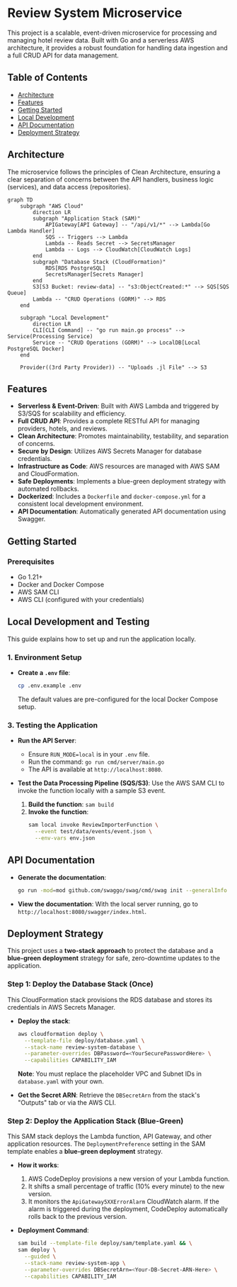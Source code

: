 # Review System Microservice

This project is a scalable, event-driven microservice for processing and managing hotel review data. Built with Go and a serverless AWS architecture, it provides a robust foundation for handling data ingestion and a full CRUD API for data management.

## Table of Contents

- [Architecture](#architecture)
- [Features](#features)
- [Getting Started](#getting-started)
- [Local Development](#local-development-and-testing)
- [API Documentation](#api-documentation)
- [Deployment Strategy](#deployment-strategy)

## Architecture

The microservice follows the principles of Clean Architecture, ensuring a clear separation of concerns between the API handlers, business logic (services), and data access (repositories).

```mermaid
graph TD
    subgraph "AWS Cloud"
        direction LR
        subgraph "Application Stack (SAM)"
            APIGateway[API Gateway] -- "/api/v1/*" --> Lambda[Go Lambda Handler]
            SQS -- Triggers --> Lambda
            Lambda -- Reads Secret --> SecretsManager
            Lambda -- Logs --> CloudWatch[CloudWatch Logs]
        end
        subgraph "Database Stack (CloudFormation)"
            RDS[RDS PostgreSQL]
            SecretsManager[Secrets Manager]
        end
        S3[S3 Bucket: review-data] -- "s3:ObjectCreated:*" --> SQS[SQS Queue]
        Lambda -- "CRUD Operations (GORM)" --> RDS
    end

    subgraph "Local Development"
        direction LR
        CLI[CLI Command] -- "go run main.go process" --> Service(Processing Service)
        Service -- "CRUD Operations (GORM)" --> LocalDB[Local PostgreSQL Docker]
    end

    Provider((3rd Party Provider)) -- "Uploads .jl File" --> S3
```

## Features

- **Serverless & Event-Driven**: Built with AWS Lambda and triggered by S3/SQS for scalability and efficiency.
- **Full CRUD API**: Provides a complete RESTful API for managing providers, hotels, and reviews.
- **Clean Architecture**: Promotes maintainability, testability, and separation of concerns.
- **Secure by Design**: Utilizes AWS Secrets Manager for database credentials.
- **Infrastructure as Code**: AWS resources are managed with AWS SAM and CloudFormation.
- **Safe Deployments**: Implements a blue-green deployment strategy with automated rollbacks.
- **Dockerized**: Includes a `Dockerfile` and `docker-compose.yml` for a consistent local development environment.
- **API Documentation**: Automatically generated API documentation using Swagger.

## Getting Started

### Prerequisites

- Go 1.21+
- Docker and Docker Compose
- AWS SAM CLI
- AWS CLI (configured with your credentials)

## Local Development and Testing

This guide explains how to set up and run the application locally.

### 1. Environment Setup

- **Create a `.env` file**:
  ```bash
  cp .env.example .env
  ```
  The default values are pre-configured for the local Docker Compose setup.

### 3. Testing the Application

- **Run the API Server**:
  -   Ensure `RUN_MODE=local` is in your `.env` file.
  -   Run the command: `go run cmd/server/main.go`
  -   The API is available at `http://localhost:8080`.

- **Test the Data Processing Pipeline (SQS/S3)**:
  Use the AWS SAM CLI to invoke the function locally with a sample S3 event.
  1.  **Build the function**: `sam build`
  2.  **Invoke the function**:
      ```bash
      sam local invoke ReviewImporterFunction \
        --event test/data/events/event.json \
        --env-vars env.json
      ```

## API Documentation

- **Generate the documentation**:
  ```bash
  go run -mod=mod github.com/swaggo/swag/cmd/swag init --generalInfo cmd/server/main.go
  ```
- **View the documentation**:
  With the local server running, go to `http://localhost:8080/swagger/index.html`.

## Deployment Strategy

This project uses a **two-stack approach** to protect the database and a **blue-green deployment** strategy for safe, zero-downtime updates to the application.

### Step 1: Deploy the Database Stack (Once)

This CloudFormation stack provisions the RDS database and stores its credentials in AWS Secrets Manager.

- **Deploy the stack**:
  ```bash
  aws cloudformation deploy \
    --template-file deploy/database.yaml \
    --stack-name review-system-database \
    --parameter-overrides DBPassword=<YourSecurePasswordHere> \
    --capabilities CAPABILITY_IAM
  ```
  **Note**: You must replace the placeholder VPC and Subnet IDs in `database.yaml` with your own.

- **Get the Secret ARN**:
  Retrieve the `DBSecretArn` from the stack's "Outputs" tab or via the AWS CLI.

### Step 2: Deploy the Application Stack (Blue-Green)

This SAM stack deploys the Lambda function, API Gateway, and other application resources. The `DeploymentPreference` setting in the SAM template enables a **blue-green deployment** strategy.

- **How it works**:
  1.  AWS CodeDeploy provisions a new version of your Lambda function.
  2.  It shifts a small percentage of traffic (10% every minute) to the new version.
  3.  It monitors the `ApiGateway5XXErrorAlarm` CloudWatch alarm. If the alarm is triggered during the deployment, CodeDeploy automatically rolls back to the previous version.

- **Deployment Command**:
  ```bash
  sam build --template-file deploy/sam/template.yaml && \
  sam deploy \
    --guided \
    --stack-name review-system-app \
    --parameter-overrides DBSecretArn=<Your-DB-Secret-ARN-Here> \
    --capabilities CAPABILITY_IAM
```